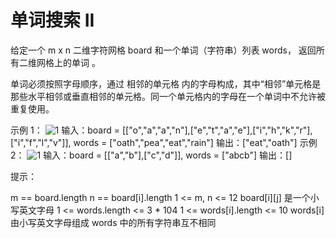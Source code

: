 # 单词搜索 II

给定一个 m x n 二维字符网格 board 和一个单词（字符串）列表 words， 返回所有二维网格上的单词 。

单词必须按照字母顺序，通过 相邻的单元格 内的字母构成，其中“相邻”单元格是那些水平相邻或垂直相邻的单元格。同一个单元格内的字母在一个单词中不允许被重复使用。

示例 1：
![1](https://assets.leetcode.com/uploads/2020/11/07/search1.jpg)
输入：board = [["o","a","a","n"],["e","t","a","e"],["i","h","k","r"],["i","f","l","v"]], words = ["oath","pea","eat","rain"]
输出：["eat","oath"]
示例 2：
![1](https://assets.leetcode.com/uploads/2020/11/07/search2.jpg)
输入：board = [["a","b"],["c","d"]], words = ["abcb"]
输出：[]

提示：

m == board.length
n == board[i].length
1 <= m, n <= 12
board[i][j] 是一个小写英文字母
1 <= words.length <= 3 * 104
1 <= words[i].length <= 10
words[i] 由小写英文字母组成
words 中的所有字符串互不相同
